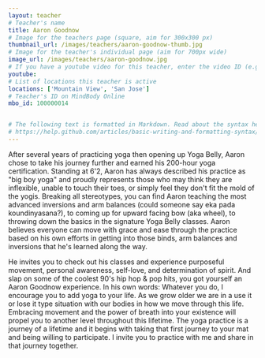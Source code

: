 ```yaml
---
layout: teacher
# Teacher's name
title: Aaron Goodnow
# Image for the teachers page (square, aim for 300x300 px)
thumbnail_url: /images/teachers/aaron-goodnow-thumb.jpg
# Image for the teacher's individual page (aim for 700px wide)
image_url: /images/teachers/aaron-goodnow.jpg
# If you have a youtube video for this teacher, enter the video ID (e.g. qaqiC84uaNg)
youtube:
# List of locations this teacher is active
locations: ['Mountain View', 'San Jose']
# Teacher's ID on MindBody Online
mbo_id: 100000014


# The following text is formatted in Markdown. Read about the syntax here:
# https://help.github.com/articles/basic-writing-and-formatting-syntax/
---
```


After several years of practicing yoga then opening up Yoga Belly, Aaron chose to take his journey further and earned his 200-hour yoga certification. Standing at 6'2, Aaron has always described his practice as "big boy yoga" and proudly represents those who may think they are inflexible, unable to touch their toes, or simply feel they don't fit the mold of the yogis. Breaking all stereotypes, you can find Aaron teaching the most advanced inversions and arm balances (could someone say eka pada koundinyasana?), to coming up for upward facing bow (aka wheel), to throwing down the basics in the signature Yoga Belly classes. Aaron believes everyone can move with grace and ease through the practice based on his own efforts in getting into those binds, arm balances and inversions that he's learned along the way.

He invites you to check out his classes and experience purposeful movement, personal awareness, self-love, and determination of spirit. And slap on some of the coolest 90's hip hop & pop hits, you got yourself an Aaron Goodnow experience. In his own words: Whatever you do, I encourage you to add yoga to your life. As we grow older we are in a use it or lose it type situation with our bodies in how we move through this life. Embracing movement and the power of breath into your existence will propel you to another level throughout this lifetime. The yoga practice is a journey of a lifetime and it begins with taking that first journey to your mat and being willing to participate. I invite you to practice with me and share in that journey together.
